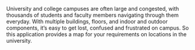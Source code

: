 University and college campuses are often large and congested, with thousands of students and faculty members navigating through them everyday. With multiple buildings, floors, and indoor and outdoor components, it’s easy to get lost, confused and frustrated on campus. So this application provides a map for your requirements on locations in the university.

